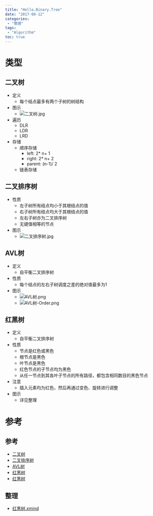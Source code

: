 ```yaml
---
title: "Hello.Binary.Tree"
date: "2017-08-12"
categories:
 - "整理"
tags:
 - "Algorithm"
toc: true
---
```



# 类型
## 二叉树
- 定义
    - 每个结点最多有两个子树的树结构
- 图示
    - ![二叉树.jpg](http://doc.yqjdcyy.com/e8bc9be9-b0ac-4ba7-a220-fbdea61c8bba.jpg)
- 遍历
    - DLR
    - LDR
    - LRD
- 存储
    - 顺序存储
        - left:   2* n+ 1
        - right:  2* n+ 2
        - parent: (n-1)/ 2
    - 链表存储


## 二叉排序树
- 性质
    - 左子树所有结点均小于其根结点的值
    - 右子树所有结点均大于其根结点的值
    - 左右子树亦为二叉排序树
    - 无键值相等的节点
- 图示
    - ![二叉排序树.jpg](http://doc.yqjdcyy.com/d04afa12-458a-46cd-9a10-3cd8bfa1af5a.jpg)


## AVL树
- 定义
    - 自平衡二叉排序树
- 性质
    - 每个结点的左右子树调度之差的绝对值最多为1
- 图示
    - ![AVL树.png](http://doc.yqjdcyy.com/350a69d0-c61b-45dd-9057-618576a785b9.png)
    - ![AVL树-Order.png](http://doc.yqjdcyy.com/d5554d49-ca3e-4bf3-82f3-e3402c3e2916.png)


## 红黑树
- 定义
    - 自平衡二叉排序树
- 性质
    - 节点是红色或黑色
    - 根节点是黑色
    - 叶节点是黑色
    - 红色节点的子节点均为黑色
    - 从任一节点到其各叶子节点的所有路径，都包含相同数目的黑色节点
- 注意
    - 插入元素均为红色，然后再通过变色、旋转进行调整
- 图示
    - 详见整理


# 参考
## 参考
- [二叉树](https://baike.baidu.com/item/%E4%BA%8C%E5%8F%89%E6%A0%91)
- [二叉排序树](https://baike.baidu.com/item/%E4%BA%8C%E5%8F%89%E6%8E%92%E5%BA%8F%E6%A0%91gg)
- [AVL树](https://baike.baidu.com/item/AVL%E6%A0%91)
- [红黑树](https://zh.wikipedia.org/wiki/%E7%BA%A2%E9%BB%91%E6%A0%91)
- [红黑树](https://baike.baidu.com/item/红黑树)

## 整理
- [红黑树.xmind](http://doc.yqjdcyy.com/bdbf2158-8a72-4de1-9f37-60ad9e7194eb.xmind)